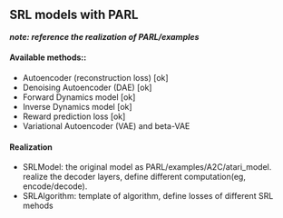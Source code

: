 ## SRL models with PARL

***note: reference the realization of PARL/examples***

#### Available methods::
* Autoencoder (reconstruction loss)  [ok]
* Denoising Autoencoder (DAE)  [ok]
* Forward Dynamics model  [ok]
* Inverse Dynamics model  [ok]
* Reward prediction loss  [ok]
* Variational Autoencoder (VAE) and beta-VAE


#### Realization
* SRLModel:
    the original model as PARL/examples/A2C/atari_model.
    realize the decoder layers, define different computation(eg, encode/decode).
* SRLAlgorithm:
    template of algorithm, define losses of different SRL mehods
